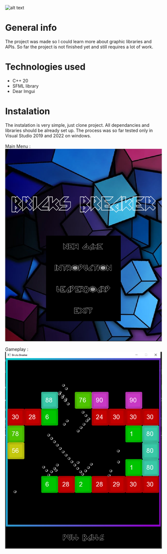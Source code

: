 ![alt text](https://avatars.mds.yandex.net/get-games/3006389/2a000001812078297771cd1a0ad3fd05f148/default526x314)
# <h1> General info </h1>
 The project was made so I could learn more about graphic libraries and APIs. So far the project is not finished yet and still requires a lot of work.
# <h1> Technologies used </h1>
 - C++ 20
 - SFML library
 - Dear Imgui
# <h1> Instalation </h1>
The instalation is very simple, just clone project. All dependancies and libraries should be already set up. The process was so far tested only in Visual Studio 2019 and 2022 on windows.
</br>
</br>
Main Menu :</br>
![Main Menu](readme_img/Start.PNG)

Gameplay :</br>
![Gameplay](readme_img/gameplay.PNG)
